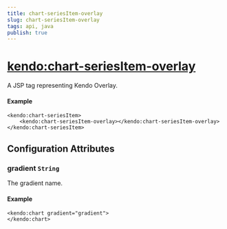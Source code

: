 ```yaml
---
title: chart-seriesItem-overlay
slug: chart-seriesItem-overlay
tags: api, java
publish: true
---
```


# <kendo:chart-seriesItem-overlay>
A JSP tag representing Kendo Overlay.

#### Example
    <kendo:chart-seriesItem>
        <kendo:chart-seriesItem-overlay></kendo:chart-seriesItem-overlay>
    </kendo:chart-seriesItem>


## Configuration Attributes


### gradient `String`

The gradient name.

#### Example
    <kendo:chart gradient="gradient">
    </kendo:chart>


